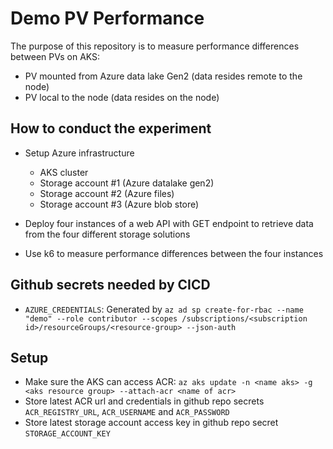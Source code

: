 # Demo PV Performance

The purpose of this repository is to measure performance differences between PVs on AKS:
- PV mounted from Azure data lake Gen2 (data resides remote to the node)
- PV local to the node (data resides on the node)


## How to conduct the experiment

- Setup Azure infrastructure
    - AKS cluster
    - Storage account #1 (Azure datalake gen2)
    - Storage account #2 (Azure files)
    - Storage account #3 (Azure blob store)

- Deploy four instances of a web API with GET endpoint to retrieve data from the four different storage solutions
- Use k6 to measure performance differences between the four instances

## Github secrets needed by CICD

- `AZURE_CREDENTIALS`: Generated by `az ad sp create-for-rbac --name "demo" --role contributor --scopes /subscriptions/<subscription id>/resourceGroups/<resource-group> --json-auth`

## Setup

- Make sure the AKS can access ACR: `az aks update -n <name aks> -g <aks resource group> --attach-acr <name of acr>`
- Store latest ACR url and credentials in github repo secrets `ACR_REGISTRY_URL`, `ACR_USERNAME` and `ACR_PASSWORD`
- Store latest storage account access key in github repo secret `STORAGE_ACCOUNT_KEY`

